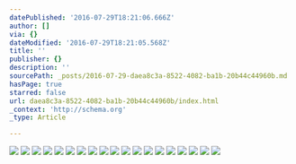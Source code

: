 ```yaml
---
datePublished: '2016-07-29T18:21:06.666Z'
author: []
via: {}
dateModified: '2016-07-29T18:21:05.568Z'
title: ''
publisher: {}
description: ''
sourcePath: _posts/2016-07-29-daea8c3a-8522-4082-ba1b-20b44c44960b.md
hasPage: true
starred: false
url: daea8c3a-8522-4082-ba1b-20b44c44960b/index.html
_context: 'http://schema.org'
_type: Article

---
```

![](https://the-grid-user-content.s3-us-west-2.amazonaws.com/0da417d2-9523-4d22-929c-e0414530b7c3.jpg)
![](https://the-grid-user-content.s3-us-west-2.amazonaws.com/ab4b6ad5-53d9-4197-8d67-83812ef00222.jpg)
![](https://the-grid-user-content.s3-us-west-2.amazonaws.com/b7958641-6618-4361-b9cd-02df94b25a3c.jpg)
![](https://the-grid-user-content.s3-us-west-2.amazonaws.com/156208a6-408d-4c51-a205-4ac915469125.jpg)
![](https://imgflo.herokuapp.com/graph/vahj1ThiexotieMo/a7927a9036ff4cfa4a9986d32785dcd5/croprotate.jpg?cropheight=426&cropwidth=432&degrees=0&input=https%3A%2F%2Fthe-grid-user-content.s3-us-west-2.amazonaws.com%2F957be03c-7c5b-4653-9748-0a6935c44536.jpg&x=104&y=0)
![](https://the-grid-user-content.s3-us-west-2.amazonaws.com/ec62997e-2b8a-45a5-9f99-a3b2e760d163.jpg)
![](https://imgflo.herokuapp.com/graph/vahj1ThiexotieMo/916a7871615fc75c4a3dca7073cff1f8/croprotate.jpg?cropheight=426&cropwidth=432&degrees=0&input=https%3A%2F%2Fthe-grid-user-content.s3-us-west-2.amazonaws.com%2F526f8828-524b-41bc-b360-2f3787351019.jpg&x=104&y=0)
![](https://the-grid-user-content.s3-us-west-2.amazonaws.com/57f0ebf3-1669-4812-8d92-21785e168769.jpg)
![](https://imgflo.herokuapp.com/graph/vahj1ThiexotieMo/7630937521532297a416b3cd1f7f2c72/croprotate.jpg?cropheight=426&cropwidth=432&degrees=0&input=https%3A%2F%2Fthe-grid-user-content.s3-us-west-2.amazonaws.com%2F091b3b1a-0a7c-4359-bfc7-e7b6f7871654.jpg&x=104&y=0)
![](https://the-grid-user-content.s3-us-west-2.amazonaws.com/5bbd2869-f8e7-4cf5-ba11-a6d467fadc5c.jpg)
![](https://the-grid-user-content.s3-us-west-2.amazonaws.com/e5d76baa-7e5d-4f1f-8ac8-60bf2a680037.jpg)
![](https://the-grid-user-content.s3-us-west-2.amazonaws.com/163e0321-5aae-40ea-80c3-b9e87bc04e28.jpg)
![](https://the-grid-user-content.s3-us-west-2.amazonaws.com/f002cc85-7da8-40a6-90e8-99696c5aa2dd.jpg)
![](https://the-grid-user-content.s3-us-west-2.amazonaws.com/00366ea6-1169-40da-ac76-ad200e2f3395.jpg)
![](https://the-grid-user-content.s3-us-west-2.amazonaws.com/b6b82143-9905-4ed2-bfc4-210ef7a9589a.jpg)
![](https://the-grid-user-content.s3-us-west-2.amazonaws.com/1a020ad3-1859-422d-97b6-693de25f5047.jpg)
![](https://the-grid-user-content.s3-us-west-2.amazonaws.com/b5ae09d5-e800-4068-94ab-d09739d3719c.jpg)
![](https://the-grid-user-content.s3-us-west-2.amazonaws.com/7c5f9316-7072-40a0-82e7-a861b58d4eca.jpg)
![](https://the-grid-user-content.s3-us-west-2.amazonaws.com/7e1f784a-1dfe-4c5c-a78d-8e5890badb92.jpg)